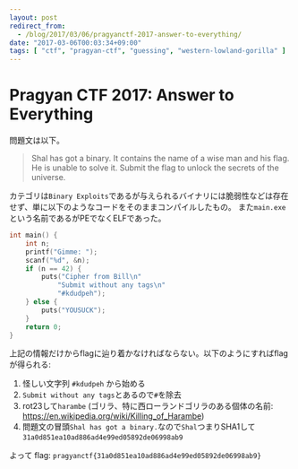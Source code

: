 ```yaml
---
layout: post
redirect_from:
  - /blog/2017/03/06/pragyanctf-2017-answer-to-everything/
date: "2017-03-06T00:03:34+09:00"
tags: [ "ctf", "pragyan-ctf", "guessing", "western-lowland-gorilla" ]
---
```


# Pragyan CTF 2017: Answer to Everything

問題文は以下。

>   Shal has got a binary. It contains the name of a wise man and his flag. He is unable to solve it.
>   Submit the flag to unlock the secrets of the universe.

カテゴリは`Binary Exploits`であるが与えられるバイナリには脆弱性などは存在せず、単に以下のようなコードをそのままコンパイルしたもの。
また`main.exe`という名前であるがPEでなくELFであった。

``` c
int main() {
    int n;
    printf("Gimme: ");
    scanf("%d", &n);
    if (n == 42) {
        puts("Cipher from Bill\n"
            "Submit without any tags\n"
            "#kdudpeh");
    } else {
        puts("YOUSUCK");
    }
    return 0;
}
```

上記の情報だけからflagに辿り着かなければならない。以下のようにすればflagが得られる:

1.  怪しい文字列 `#kdudpeh` から始める
2.  `Submit without any tags`とあるので`#`を除去
3.  rot$23$して`harambe` (ゴリラ、特に西ローランドゴリラのある個体の名前: <https://en.wikipedia.org/wiki/Killing_of_Harambe>)
4.  問題文の冒頭`Shal has got a binary.`なので`Shal`つまりSHA1して`31a0d851ea10ad886ad4e99ed05892de06998ab9`

よって flag: `pragyanctf{31a0d851ea10ad886ad4e99ed05892de06998ab9}`
